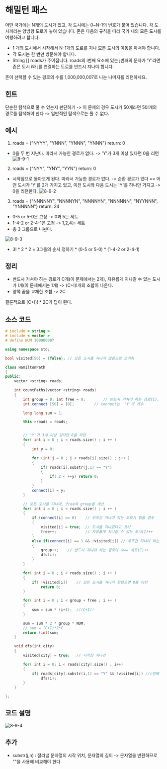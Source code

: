 # 해밀턴 패스
어떤 국가에는 N개의 도시가 있고, 각 도시에는 0~N-1의 번호가 붙어 있습니다. 
각 도시끼리는 양방향 도로가 놓여 있습니다.
존은 다음의 규칙을 따라 국가 내의 모든 도시를 여행하려고 합니다.
* 1 개의 도시에서 시작해서 N-1개의 도로를 지나 모든 도시의 이동을 마쳐야 합니다.
* 각 도시는 한 번만 방문해야 합니다.
* String [] roads가 주어집니다. roads의 i번째 요소에 있는 j번째의 문자가 'Y'라면 존은 도시 i와 j를 연결하는 도로를 반드시 지나야 합니다.

존이 선택할 수 있는 경로의 수를 1,000,000,007로 나눈 나머지를 리턴하세요.


## 힌트
단순한 탐색으로 풀 수 있는지 판단하기 -> 이 문제의 경우 도시가 50개라면 50!개의 경로를 탐색해야 한다 -> 일반적인 탐색으로는 풀 수 없다.

## 예시
1. roads = {"NYYY", "YNNN", "YNNN", "YNNN"}	return: 0
* 0을 두 번 지난다. 따라서 가능한 경로가 없다.	-> 'Y'가 3개 이상 있다면 0을 리턴
![8-9-1](https://user-images.githubusercontent.com/35838519/51941503-264fd980-2458-11e9-8d2b-f9deec476a89.jpg)

2. roads = {"NYY", "YNY", "YYN"}		return: 0
* 시작점으로 돌아오게 된다. 따라서 가능한 경로가 없다.	-> 순환 경로가 있다 == 어떤 도시가 'Y'를 2개 가지고 있고, 이전 도시와 다음 도시는 'Y'를 하나만 가지고  -> 0을 리턴한다.
![8-9-2](https://user-images.githubusercontent.com/35838519/51941508-27810680-2458-11e9-89c6-8e7e8cea1531.jpg)


3. roads = {"NNNNNY", "NNNNYN", "NNNNYN", "NNNNNN", "NYYNNN", "YNNNNN"}		return: 24
* 0-5 or 5-0은 고정 -> 0과 5는 세트
* 1-4-2 or 2-4-1은 고정 -> 1,2,4는 세트
* 총 3 그룹으로 나뉜다.

![8-9-3](https://user-images.githubusercontent.com/35838519/51941512-294aca00-2458-11e9-951a-8f32963e7359.jpg)

* 3! * 2 * 2 =  3그룹의 순서 정하기 * (0-5 or 5-0) * (1-4-2 or 2-4-1)

## 정리
* 반드시 거쳐야 하는 경로가 C개(이 문제에서는 2개), 자유롭게 지나갈 수 있는 도시가 I개(이 문제에서는 1개) -> (C+I)!개의 조합이 나온다.
* 양쪽 끝을 교체한 조합 -> 2C

결론적으로 (C+I)! * 2C가 답이 된다.

## 소스 코드

```cpp
# include < string >
# include < vector >
# define NUM 100000007

using namespace std;

bool visited[50] = {false};	// 모든 도시를 지나지 않음으로 초기화

class HamiltonPath
{
public:
	vector <string> roads;

	int countPaths(vector <string> roads)
	{
		int group = 0; int free = 0;		// 반드시 거쳐야 하는 경로(C), 자유롭게 지나갈 수 있는 도시(I)
		int connect [50] = {0};			// connect는  'Y'의 개수

		long long sum = 1;

		this->roads = roads;


		// 'Y'가 3개 이상 있다면 0을 리턴
		for( int i = 0 ; i < roads.size() ; i ++ )
		{
			int y = 0;

			for (int j = 0 ; j < roads[i].size() ; j++ )
			{
				if( roads[i].substr(j,1) == "Y")
				{
					if( 2 < ++y) return 0;
				}
			}
			connect[i] = y;
		}

		// 모든 도시를 지나며, free와 group을 계산
		for( int i = 0 ; i < roads.size() ; i ++ )
		{
			if (connect[i] == 0)	// 무조건 지나야 하는 도로가 없을 경우
			{
				visited[i] = true;	// 도시를 지나갔다고 표시
				free++;				// 자유롭게 지나갈 수 있는 도시(I)++
			}
			else if(connect[i] == 1 && !visited[i])	// 무조건 지나야 하는 경로가 1개이고, 아직 그 도시를 지나지 않았을 때
			{
				group++;	// 반드시 지나야 하는 경로의 수== 세트(C)++
				dfs(i);
			}
		}

		for( int i = 0 ; i < roads.size() ; i ++ )
		{
			if( !visited[i])	// 모든 도시를 지나지 못했으면 0을 리턴
				return 0;
		}

		for( int i = 0 ; i < group + free ; i ++ )
		{
			sum = sum * (i+1);	//(C+I)!
		}

		sum = sum * 2 * group * NUM;
		// sum = (C+I)*2*C
		return (int)sum;
	}

	void dfs(int city)
	{
		visited[city] = true;	// 시작점 지나감

		for( int i = 0; i < roads[city].size() ; i++)
		{
			if( roads[city].substr(i,1) == "Y" && !visited[i]) //i번째 도시와 이어지는 도로를 무조건 지나야 하고, 아직 I 도시를 지나지 않았을 때
				dfs(i);
		}
	}

};

```
## 코드 설명
![8-9-4](https://user-images.githubusercontent.com/35838519/51941540-3cf63080-2458-11e9-81a0-bc7af5f80257.jpg)

## 추가
* substr(j,n) :  잘라낼 문자열의 시작 위치, 문자열의 길이 -> 문자열을 반환하므로 ""을 사용해 비교해야 한다.


